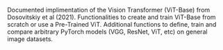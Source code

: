 Documented implimentation of the Vision Transformer (ViT-Base) from Dosovitskiy et al (2021). Functionalities to create and train ViT-Base from scratch or use a Pre-Trained ViT. Additional functions to define, train and compare arbitrary PyTorch models (VGG, ResNet, ViT, etc) on general image datasets. 
